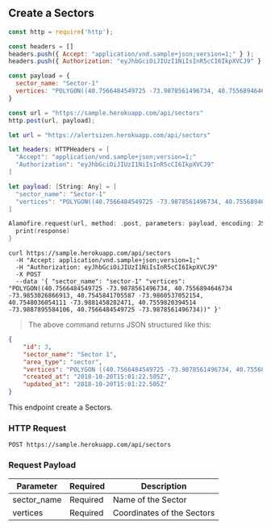 ## Create a Sectors

```javascript
const http = require('http');

const headers = [] 
headers.push({ Accept: "application/vnd.sample+json;version=1;" } ); 
headers.push({ Authorization: "eyJhbGciOiJIUzI1NiIsInR5cCI6IkpXVCJ9" } ); 

const payload = {
  sector_name: "Sector-1"
  vertices: "POLYGON((40.7566484549725 -73.9878561496734, 40.7556894646734 -73.9853026866913, 40.7545841705587 -73.9860537052154, 40.7548036054111 -73.9881458282471, 40.7559820394514 -73.9887895584106, 40.7566484549725 -73.9878561496734))"
}

const url = "https://sample.herokuapp.com/api/sectors"
http.post(url, payload);
```


```swift
let url = "https://alertsizen.herokuapp.com/api/sectors"

let headers: HTTPHeaders = [
  "Accept": "application/vnd.sample+json;version=1;"
  "Authorization": "eyJhbGciOiJIUzI1NiIsInR5cCI6IkpXVCJ9"
]

let payload: [String: Any] = [
  "sector_name": "Sector-1"
  "vertices": "POLYGON((40.7566484549725 -73.9878561496734, 40.7556894646734 -73.9853026866913, 40.7545841705587 -73.9860537052154, 40.7548036054111 -73.9881458282471, 40.7559820394514 -73.9887895584106, 40.7566484549725 -73.9878561496734))"
]

Alamofire.request(url, method: .post, parameters: payload, encoding: JSONEncoding.default, headers: headers).responseJSON { response in
  print(response)
}
```


```shell
curl https://sample.herokuapp.com/api/sectors
  -H "Accept: application/vnd.sample+json;version=1;"
  -H "Authorization: eyJhbGciOiJIUzI1NiIsInR5cCI6IkpXVCJ9"
  -X POST
  --data '{ "sector_name": "sector-1" "vertices": "POLYGON((40.7566484549725 -73.9878561496734, 40.7556894646734 -73.9853026866913, 40.7545841705587 -73.9860537052154, 40.7548036054111 -73.9881458282471, 40.7559820394514 -73.9887895584106, 40.7566484549725 -73.9878561496734))" }'
```


> The above command returns JSON structured like this:

```json
{
    "id": 3,
    "sector_name": "Sector 1",
    "area_type": "sector",
    "vertices": "POLYGON ((40.7566484549725 -73.9878561496734, 40.7556894646734 -73.9853026866913, 40.7545841705587 -73.9860537052154, 40.7548036054111 -73.9881458282471, 40.7559820394514 -73.9887895584106, 40.7566484549725 -73.9878561496734))",
    "created_at": "2018-10-20T15:01:22.505Z",
    "updated_at": "2018-10-20T15:01:22.505Z"
}
```

This endpoint create a Sectors.

### HTTP Request

`POST https://sample.herokuapp.com/api/sectors`

### Request Payload

Parameter | Required | Description
--------- | ------- | -----------
sector_name | Required | Name of the Sector
vertices | Required | Coordinates of the Sectors



